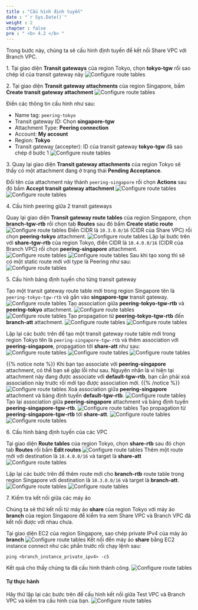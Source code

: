 ```yaml
---
title : "Cấu hình định tuyến"
date : "`r Sys.Date()`"
weight : 2
chapter : false
pre : " <b> 4.2 </b> "
---
```


Trong bước này, chúng ta sẽ cấu hình định tuyến để kết nối Share VPC với Branch VPC.

1\. Tại giao diện **Transit gateways** của region Tokyo, chọn **tokyo-tgw** rồi sao chép id của transit gateway này
![Configure route tables](/images/4-single-account-cross-region/configure_route_tables_1.png)

2\. Tại giao diện **Transit gateway attachments** của region Singapore, bấm **Create transit gateway attachment**
![Configure route tables](/images/4-single-account-cross-region/configure_route_tables_2.png)

Điền các thông tin cấu hình như sau:
- Name tag: `peering-tokyo`
- Transit gateway ID: Chọn **singapore-tgw**
- Attachment Type: **Peering connection**
- Account: **My account**
- Region: **Tokyo**
- Transit gateway (accepter): ID của transit gateway **tokyo-tgw** đã sao chép ở bước 1
![Configure route tables](/images/4-single-account-cross-region/configure_route_tables_3.png)

3\. Quay lại giao diện **Transit gateway attachments** của region Tokyo sẽ thấy có một attachment đang ở trạng thái
**Pending Acceptance**.

Đổi tên của attachment này thành `peering-singapore` rồi chọn **Actions** sau đó bấm **Accept transit gateway attachment**
![Configure route tables](/images/4-single-account-cross-region/configure_route_tables_9.png)
![Configure route tables](/images/4-single-account-cross-region/configure_route_tables_10.png)

4\. Cấu hình peering giữa 2 transit gateways

Quay lại giao diện **Transit gateway route tables** của region Singapore, chọn **branch-tgw-rtb** rồi chọn tab **Routes** sau đó bấm **Create static route**
![Configure route tables](/images/4-single-account-cross-region/configure_route_tables_11.png)
Điền CIDR là `10.3.0.0/16` (CIDR của Share VPC) rồi chọn **peering-tokyo** attachment.
![Configure route tables](/images/4-single-account-cross-region/configure_route_tables_12.png)
Lặp lại bước trên với **share-tgw-rtb** của region Tokyo, điền CIDR là `10.4.0.0/16` (CIDR của Branch VPC) rồi chọn **peering-singapore** attachment.
![Configure route tables](/images/4-single-account-cross-region/configure_route_tables_13.png)
![Configure route tables](/images/4-single-account-cross-region/configure_route_tables_14.png)
Sau khi tạo xong thì sẽ có một static route mới với type là Peering như sau:
![Configure route tables](/images/4-single-account-cross-region/configure_route_tables_15.png)

5\. Cấu hình bảng định tuyến cho từng transit gateway

Tạo một transit gateway route table mới trong region Singapore tên là `peering-tokyo-tgw-rtb` và gắn vào **singapore-tgw** transit gateway.
![Configure route tables](/images/4-single-account-cross-region/configure_route_tables_16.png)
Tạo association giữa **peering-tokyo-tgw-rtb** và **peering-tokyo** attachment.
![Configure route tables](/images/4-single-account-cross-region/configure_route_tables_17.png)
![Configure route tables](/images/4-single-account-cross-region/configure_route_tables_18.png)
Tạo propagation từ **peering-tokyo-tgw-rtb** đến **branch-att** attachment.
![Configure route tables](/images/4-single-account-cross-region/configure_route_tables_19.png)
![Configure route tables](/images/4-single-account-cross-region/configure_route_tables_20.png)

Lặp lại các bước trên để tạo một transit gateway route table mới trong region Tokyo tên là `peering-singapore-tgw-rtb` và thêm association với **peering-singapore**, propagation tới **share-att** như sau:
![Configure route tables](/images/4-single-account-cross-region/configure_route_tables_21.png)
![Configure route tables](/images/4-single-account-cross-region/configure_route_tables_22.png)
![Configure route tables](/images/4-single-account-cross-region/configure_route_tables_23.png)

{{% notice note %}}
Khi bạn tạo associate với **peering-singapore** attachment, có thể bạn sẽ gặp lỗi như sau. Nguyên nhân là vì hiện 
tại attachment này đang được associate với **default-tgw-rtb**, bạn cần phải xoá association này trước rồi mới tạo được association mới.
{{% /notice %}}
![Configure route tables](/images/4-single-account-cross-region/configure_route_tables_24.png)
Xoá association giữa **peering-singapore** attachment và bảng định tuyến **default-tgw-rtb**.
![Configure route tables](/images/4-single-account-cross-region/configure_route_tables_25.png)
Tạo lại association giữa **peering-singapore** attachment và bảng định tuyến **peering-singapore-tgw-rtb**.
![Configure route tables](/images/4-single-account-cross-region/configure_route_tables_26.png)
Tạo propagation từ **peering-singapore-tgw-rtb** tới **share-att**.
![Configure route tables](/images/4-single-account-cross-region/configure_route_tables_27.png)
![Configure route tables](/images/4-single-account-cross-region/configure_route_tables_28.png)

6\. Cấu hình bảng định tuyến của các VPC

Tại giao diện **Route tables** của region Tokyo, chọn **share-rtb** sau đó chọn tab **Routes** rồi bấm **Edit routes**
![Configure route tables](/images/4-single-account-cross-region/configure_route_tables_29.png)
Thêm một route mới với destination là `10.4.0.0/16` và target là **share-att**
![Configure route tables](/images/4-single-account-cross-region/configure_route_tables_30.png)

Lặp lại các bước trên để thêm route mới cho **branch-rtb** route table trong region Singapore với destination là 
`10.3.0.0/16` và target là **branch-att**.
![Configure route tables](/images/4-single-account-cross-region/configure_route_tables_31.png)
![Configure route tables](/images/4-single-account-cross-region/configure_route_tables_32.png)

7\. Kiểm tra kết nối giữa các máy ảo

Chúng ta sẽ thử kết nối từ máy ảo **share** của region Tokyo với máy ảo **branch** của region Singapore để kiểm tra xem Share VPC và Branch VPC đã kết nối được với nhau chưa.

Tại giao diện EC2 của region Singapore, sao chép private IPv4 của máy ảo **branch**
![Configure route tables](/images/4-single-account-cross-region/configure_route_tables_33.png)
Kết nối đến máy ảo **share** bằng EC2 instance connect như các phần trước rồi chạy lệnh sau:
```shell
ping <branch_instance_private_ipv4> -c5
```
Kết quả cho thấy chúng ta đã cấu hình thành công.
![Configure route tables](/images/4-single-account-cross-region/configure_route_tables_34.png)

#### Tự thực hành
Hãy thử lặp lại các bước trên để cấu hình kết nối giữa Test VPC và Branch VPC và kiểm tra cấu hình của bạn.
![Configure route tables](/images/4-single-account-cross-region/configure_route_tables_35.png)
